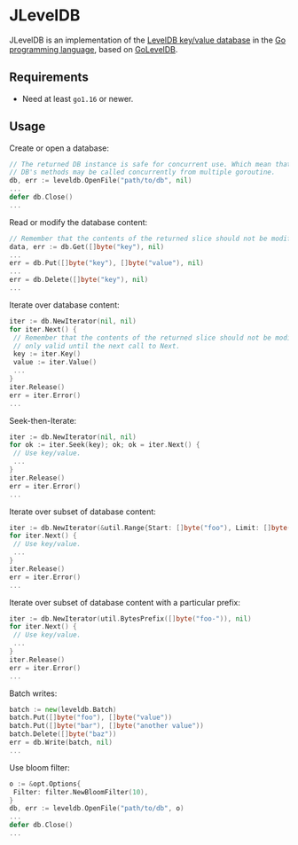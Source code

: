 # JLevelDB

JLevelDB is an implementation of the
[LevelDB key/value database](https://code.google.com/p/leveldb) in the
[Go programming language](https://golang.org), based on [GoLevelDB](https://github.com/syndtr/goleveldb).

## Requirements

- Need at least `go1.16` or newer.

## Usage

Create or open a database:

```go
// The returned DB instance is safe for concurrent use. Which mean that all
// DB's methods may be called concurrently from multiple goroutine.
db, err := leveldb.OpenFile("path/to/db", nil)
...
defer db.Close()
...
```

Read or modify the database content:

```go
// Remember that the contents of the returned slice should not be modified.
data, err := db.Get([]byte("key"), nil)
...
err = db.Put([]byte("key"), []byte("value"), nil)
...
err = db.Delete([]byte("key"), nil)
...
```

Iterate over database content:

```go
iter := db.NewIterator(nil, nil)
for iter.Next() {
 // Remember that the contents of the returned slice should not be modified, and
 // only valid until the next call to Next.
 key := iter.Key()
 value := iter.Value()
 ...
}
iter.Release()
err = iter.Error()
...
```

Seek-then-Iterate:

```go
iter := db.NewIterator(nil, nil)
for ok := iter.Seek(key); ok; ok = iter.Next() {
 // Use key/value.
 ...
}
iter.Release()
err = iter.Error()
...
```

Iterate over subset of database content:

```go
iter := db.NewIterator(&util.Range{Start: []byte("foo"), Limit: []byte("xoo")}, nil)
for iter.Next() {
 // Use key/value.
 ...
}
iter.Release()
err = iter.Error()
...
```

Iterate over subset of database content with a particular prefix:

```go
iter := db.NewIterator(util.BytesPrefix([]byte("foo-")), nil)
for iter.Next() {
 // Use key/value.
 ...
}
iter.Release()
err = iter.Error()
...
```

Batch writes:

```go
batch := new(leveldb.Batch)
batch.Put([]byte("foo"), []byte("value"))
batch.Put([]byte("bar"), []byte("another value"))
batch.Delete([]byte("baz"))
err = db.Write(batch, nil)
...
```

Use bloom filter:

```go
o := &opt.Options{
 Filter: filter.NewBloomFilter(10),
}
db, err := leveldb.OpenFile("path/to/db", o)
...
defer db.Close()
...
```
